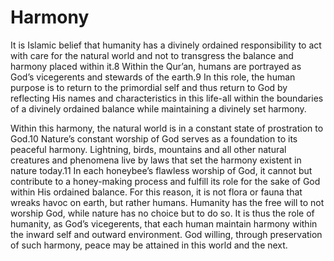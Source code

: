 Harmony
=======

It is Islamic belief that humanity has a divinely ordained
responsibility to act with care for the natural world and not to
transgress the balance and harmony placed within it.8 Within the Qur’an,
humans are portrayed as God’s vicegerents and stewards of the earth.9 In
this role, the human purpose is to return to the primordial self and
thus return to God by reflecting His names and characteristics in this
life-all within the boundaries of a divinely ordained balance while
maintaining a divinely set harmony.

Within this harmony, the natural world is in a constant state of
prostration to God.10 Nature’s constant worship of God serves as a
foundation to its peaceful harmony. Lightning, birds, mountains and all
other natural creatures and phenomena live by laws that set the harmony
existent in nature today.11 In each honeybee’s flawless worship of God,
it cannot but contribute to a honey-making process and fulfill its role
for the sake of God within His ordained balance. For this reason, it is
not flora or fauna that wreaks havoc on earth, but rather humans.
Humanity has the free will to not worship God, while nature has no
choice but to do so. It is thus the role of humanity, as God’s
vicegerents, that each human maintain harmony within the inward self and
outward environment. God willing, through preservation of such harmony,
peace may be attained in this world and the next.


